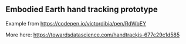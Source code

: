 ## Embodied Earth hand tracking prototype

Example from https://codepen.io/victordibia/pen/RdWbEY

More here: https://towardsdatascience.com/handtrackjs-677c29c1d585
